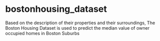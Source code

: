 # bostonhousing_dataset
Based on the description of their properties and their surroundings, The Boston Housing Dataset is used to predict the median value of owner occupied homes in Boston Suburbs
